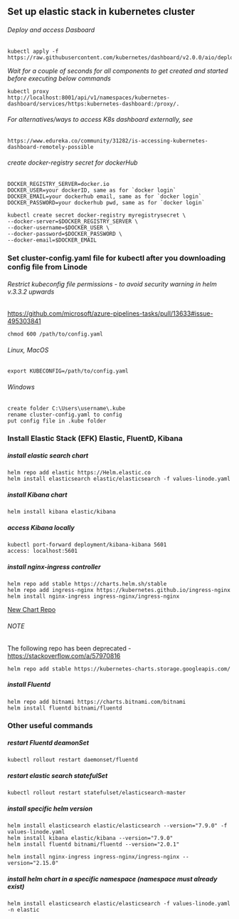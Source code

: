 ## Set up elastic stack in kubernetes cluster

###### Deploy and access Dasboard
    kubectl apply -f https://raw.githubusercontent.com/kubernetes/dashboard/v2.0.0/aio/deploy/recommended.yaml
    
_Wait for a couple of seconds for all components to get created and started before executing below commands_

    kubectl proxy 
    http://localhost:8001/api/v1/namespaces/kubernetes-dashboard/services/https:kubernetes-dashboard:/proxy/.

###### For alternatives/ways to access K8s dashboard externally, see
    https://www.edureka.co/community/31282/is-accessing-kubernetes-dashboard-remotely-possible

###### create docker-registry secret for dockerHub
    DOCKER_REGISTRY_SERVER=docker.io
    DOCKER_USER=your dockerID, same as for `docker login`
    DOCKER_EMAIL=your dockerhub email, same as for `docker login`
    DOCKER_PASSWORD=your dockerhub pwd, same as for `docker login`

    kubectl create secret docker-registry myregistrysecret \
    --docker-server=$DOCKER_REGISTRY_SERVER \
    --docker-username=$DOCKER_USER \
    --docker-password=$DOCKER_PASSWORD \
    --docker-email=$DOCKER_EMAIL


### Set cluster-config.yaml file for kubectl after you downloading config file from Linode

###### Restrict kubeconfig file permissions - to avoid security warning in helm v.3.3.2 upwards
https://github.com/microsoft/azure-pipelines-tasks/pull/13633#issue-495303841

    chmod 600 /path/to/config.yaml

###### Linux, MacOS
    export KUBECONFIG=/path/to/config.yaml

###### Windows
    create folder C:\Users\username\.kube
    rename cluster-config.yaml to config
    put config file in .kube folder


### Install Elastic Stack (EFK) Elastic, FluentD, Kibana

##### install elastic search chart 
    helm repo add elastic https://Helm.elastic.co
    helm install elasticsearch elastic/elasticsearch -f values-linode.yaml

##### install Kibana chart
    helm install kibana elastic/kibana

##### access Kibana locally
    kubectl port-forward deployment/kibana-kibana 5601
    access: localhost:5601

##### install nginx-ingress controller
    helm repo add stable https://charts.helm.sh/stable 
    helm repo add ingress-nginx https://kubernetes.github.io/ingress-nginx
    helm install nginx-ingress ingress-nginx/ingress-nginx

[New Chart Repo](https://github.com/kubernetes/ingress-nginx/tree/master/charts/ingress-nginx)

###### NOTE
The following repo has been deprecated - https://stackoverflow.com/a/57970816    
    
    helm repo add stable https://kubernetes-charts.storage.googleapis.com/ 

##### install Fluentd
    helm repo add bitnami https://charts.bitnami.com/bitnami
    helm install fluentd bitnami/fluentd


### Other useful commands

##### restart Fluentd deamonSet
    kubectl rollout restart daemonset/fluentd

##### restart elastic search statefulSet
    kubectl rollout restart statefulset/elasticsearch-master

##### install specific helm version
    helm install elasticsearch elastic/elasticsearch --version="7.9.0" -f values-linode.yaml
    helm install kibana elastic/kibana --version="7.9.0"
    helm install fluentd bitnami/fluentd --version="2.0.1"

    helm install nginx-ingress ingress-nginx/ingress-nginx --version="2.15.0"

##### install helm chart in a specific namespace (namespace must already exist)
    helm install elasticsearch elastic/elasticsearch -f values-linode.yaml -n elastic
